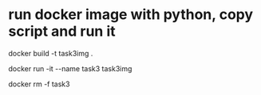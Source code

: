# run docker image with python, copy script and run it

docker build -t task3img .

docker run -it --name task3 task3img

docker rm -f task3